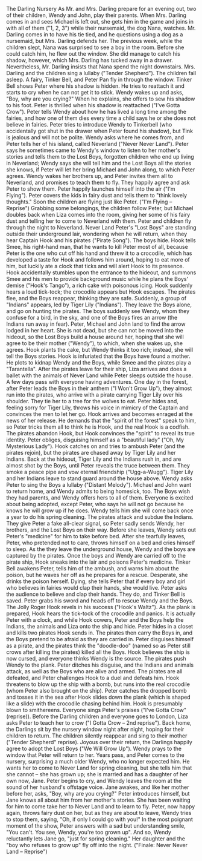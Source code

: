  The Darling Nursery As Mr. and Mrs. Darling prepare for an evening out, two of their children, Wendy and John, play their parents. When Mrs. Darling comes in and sees Michael is left out, she gets him in the game and joins in with all of them ("1, 2, 3") while their nursemaid, the dog Nana, watches. Mr. Darling comes in to have his tie tied, and he questions using a dog as a nursemaid, but Mrs. Darling defends her. The previous week, while the children slept, Nana was surprised to see a boy in the room. Before she could catch him, he flew out the window. She did manage to catch his shadow, however, which Mrs. Darling has tucked away in a drawer. Nevertheless, Mr. Darling insists that Nana spend the night downstairs. Mrs. Darling and the children sing a lullaby ("Tender Shepherd"). The children fall asleep. A fairy, Tinker Bell, and Peter Pan fly in through the window. Tinker Bell shows Peter where his shadow is hidden. He tries to reattach it and starts to cry when he can not get it to stick. Wendy wakes up and asks, "Boy, why are you crying?" When he explains, she offers to sew his shadow to his foot. Peter is thrilled when his shadow is reattached ("I've Gotta Crow"). Peter tells Wendy about how he has lived a long time among the fairies, and how one of them dies every time a child says he or she does not believe in fairies. Peter tries to introduce Wendy to Tinkerbell (who accidentally got shut in the drawer when Peter found his shadow), but Tink is jealous and will not be polite. Wendy asks where he comes from, and Peter tells her of his island, called Neverland ("Never Never Land"). Peter says he sometimes came to Wendy's window to listen to her mother's stories and tells them to the Lost Boys, forgotten children who end up living in Neverland; Wendy says she will tell him and the Lost Boys all the stories she knows, if Peter will let her bring Michael and John along, to which Peter agrees. Wendy wakes her brothers up, and Peter invites them all to Neverland, and promises to teach them to fly. They happily agree and ask Peter to show them. Peter happily launches himself into the air ("I'm Flying"). Peter covers the kids in fairy dust and tells them to "think lovely thoughts." Soon the children are flying just like Peter. ("I'm Flying – Reprise") Grabbing some belongings, the children follow Peter, but Michael doubles back when Liza comes into the room, giving her some of his fairy dust and telling her to come to Neverland with them. Peter and children fly through the night to Neverland. Never Land Peter's "Lost Boys" are standing outside their underground lair, wondering when he will return, when they hear Captain Hook and his pirates ("Pirate Song"). The boys hide. Hook tells Smee, his right-hand man, that he wants to kill Peter most of all, because Peter is the one who cut off his hand and threw it to a crocodile, which has developed a taste for Hook and follows him around, hoping to eat more of him, but luckily ate a clock that ticks and will alert Hook to its presence. Hook accidentally stumbles upon the entrance to the hideout, and summons Smee and his men to provide background music while he plans the Boys' demise ("Hook's Tango"), a rich cake with poisonous icing. Hook suddenly hears a loud tick-tock; the crocodile appears but Hook escapes. The pirates flee, and the Boys reappear, thinking they are safe. Suddenly, a group of "Indians" appears, led by Tiger Lily ("Indians"). They leave the Boys alone, and go on hunting the pirates. The boys suddenly see Wendy, whom they confuse for a bird, in the sky, and one of the Boys fires an arrow (the Indians run away in fear). Peter, Michael and John land to find the arrow lodged in her heart. She is not dead, but she can not be moved into the hideout, so the Lost Boys build a house around her, hoping that she will agree to be their mother ("Wendy"), to which, when she wakes up, she agrees. Hook plants the cake, but Wendy thinks it too rich; instead, she will tell the Boys stories. Hook is infuriated that the Boys have found a mother. He plots to kidnap Wendy and the Boys, while Smee and the pirates play a "Tarantella". After the pirates leave for their ship, Liza arrives and does a ballet with the animals of Never Land while Peter sleeps outside the house. A few days pass with everyone having adventures. One day in the forest, after Peter leads the Boys in their anthem ("I Won't Grow Up"), they almost run into the pirates, who arrive with a pirate carrying Tiger Lily over his shoulder. They tie her to a tree for the wolves to eat. Peter hides and, feeling sorry for Tiger Lily, throws his voice in mimicry of the Captain and convinces the men to let her go. Hook arrives and becomes enraged at the news of her release. He demands that the "spirit of the forest" speak to him, so Peter tricks them all to think he is Hook, and the real Hook is a codfish. The pirates abandon Hook, but Hook convinces the "spirit" to reveal its true identity. Peter obliges, disguising himself as a "beautiful lady" ("Oh, My Mysterious Lady"). Hook catches on and tries to ambush Peter (and the pirates rejoin), but the pirates are chased away by Tiger Lily and her Indians. Back at the hideout, Tiger Lily and the Indians rush in, and are almost shot by the Boys, until Peter reveals the truce between them. They smoke a peace pipe and vow eternal friendship ("Ugg-a-Wugg"). Tiger Lily and her Indians leave to stand guard around the house above. Wendy asks Peter to sing the Boys a lullaby ("Distant Melody"). Michael and John want to return home, and Wendy admits to being homesick, too. The Boys wish they had parents, and Wendy offers hers to all of them. Everyone is excited about being adopted, except Peter, who says he will not go because he knows he will grow up if he does. Wendy tells him she will come back once a year to do his spring cleaning. The pirates attack and subdue the Indians. They give Peter a fake all-clear signal, so Peter sadly sends Wendy, her brothers, and the Lost Boys on their way. Before she leaves, Wendy sets out Peter's "medicine" for him to take before bed. After she tearfully leaves, Peter, who pretended not to care, throws himself on a bed and cries himself to sleep. As the they leave the underground house, Wendy and the boys are captured by the pirates. Once the boys and Wendy are carried off to the pirate ship, Hook sneaks into the lair and poisons Peter's medicine. Tinker Bell awakens Peter, tells him of the ambush, and warns him about the poison, but he waves her off as he prepares for a rescue. Desperate, she drinks the poison herself. Dying, she tells Peter that if every boy and girl who believes in fairies would clap their hands, she would live. Peter asks the audience to believe and clap their hands. They do, and Tinker Bell is saved. Peter grabs his sword and heads off to rescue Wendy and the Boys. The Jolly Roger Hook revels in his success ("Hook's Waltz"). As the plank is prepared, Hook hears the tick-tock of the crocodile and panics. It is actually Peter with a clock, and while Hook cowers, Peter and the Boys help the Indians, the animals and Liza onto the ship and hide. Peter hides in a closet and kills two pirates Hook sends in. The pirates then carry the Boys in, and the Boys pretend to be afraid as they are carried in. Peter disguises himself as a pirate, and the pirates think the "doodle-doo" (named so as Peter still crows after killing the pirates) killed all the Boys. Hook believes the ship is now cursed, and everyone thinks Wendy is the source. The pirates push Wendy to the plank. Peter ditches his disguise, and the Indians and animals attack, as well as the Boys who are alive and armed. The pirates are all defeated, and Peter challenges Hook to a duel and defeats him. Hook threatens to blow up the ship with a bomb, but runs into the real crocodile (whom Peter also brought on the ship). Peter catches the dropped bomb and tosses it in the sea after Hook slides down the plank (which is shaped like a slide) with the crocodile chasing behind him. Hook is presumably blown to smithereens. Everyone sings Peter's praises ("I've Gotta Crow" (reprise)). Before the Darling children and everyone goes to London, Liza asks Peter to teach her to crow ("I Gotta Crow – 2nd reprise"). Back home, the Darlings sit by the nursery window night after night, hoping for their children to return. The children silently reappear and sing to their mother ("Tender Shepherd" reprise). Joyous over their return, the Darlings happily agree to adopt the Lost Boys ("We Will Grow Up"). Wendy prays to the window that Peter will return to her. Years pass, and Peter comes to the nursery, surprising a much older Wendy, who no longer expected him. He wants her to come to Never Land for spring cleaning, but she tells him that she cannot – she has grown up; she is married and has a daughter of her own now, Jane. Peter begins to cry, and Wendy leaves the room at the sound of her husband's offstage voice. Jane awakes, and like her mother before her, asks, "Boy, why are you crying?" Peter introduces himself, but Jane knows all about him from her mother's stories. She has been waiting for him to come take her to Never Land and to learn to fly. Peter, now happy again, throws fairy dust on her, but as they are about to leave, Wendy tries to stop them, saying, "Oh, if only I could go with you!" In the most poignant moment of the show, Peter answers with a sad but understanding smile, "You can't. You see, Wendy, you're too grown up". And so, Wendy reluctantly lets Jane go, "just for spring cleaning." Her daughter and the "boy who refuses to grow up" fly off into the night. ("Finale: Never Never Land – Reprise")